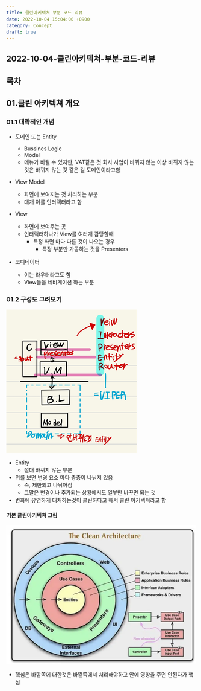 ```yaml
---
title: 클린아키텍쳐 부분 코드 리뷰
date: 2022-10-04 15:04:00 +0900
category: Concept
draft: true
---
```


## 2022-10-04-클린아키텍쳐-부분-코드-리뷰

## 목차

## 01.클린 아키텍쳐 개요

### 01.1 대략적인 개념

- 도메인 또는 Entity
  - Bussines Logic
  - Model
  - 메뉴가 바뀔 수 있지만, VAT같은 것 회사 사업이 바뀌지 않는 이상 바뀌지 않는 것은 바뀌지 않는 것 같은 걸 도메인이라고함
- View Model
  - 화면에 보여지는 것 처리하는 부분
  - 대개 이를 인터랙터라고 함
- View 
  - 화면에 보여주는 곳
  - 인터랙터하나가 View를 여러개 감당할때
    - 특정 화면 마다 다른 것이 나오는 경우
      - 특정 부분만 가공하는 것을 Presenters

- 코디네이터
  - 이는 라우터라고도 함
  - View들을 네비게이션 하는 부분

### 01.2 구성도 그려보기

![image-20221004164746516](../../assets/img/post/2022-10-04-클린아키텍쳐란/image-20221004164746516.png)

- Entity
  - 절대 바뀌지 않는 부분
- 위를 보면 변경 요소 마다 층층이 나눠져 있음
  - 즉, 제한되고 나뉘어짐
  - 그말은 변경이나 추가되는 상황에서도 일부만 바꾸면 되는 것
- 변화에 유연하게 대처하는것이 클린하다고 해서 클린 아키텍쳐라고 함

#### 기본 클린아키텍쳐 그림

![image-20221004164803072](../../assets/img/post/2022-10-04-클린아키텍쳐란/image-20221004164803072.png)

- 핵심은 바깥쪽에 대한것은 바깥쪽에서 처리해야하고 안에 영향을 주면 안된다가 핵심